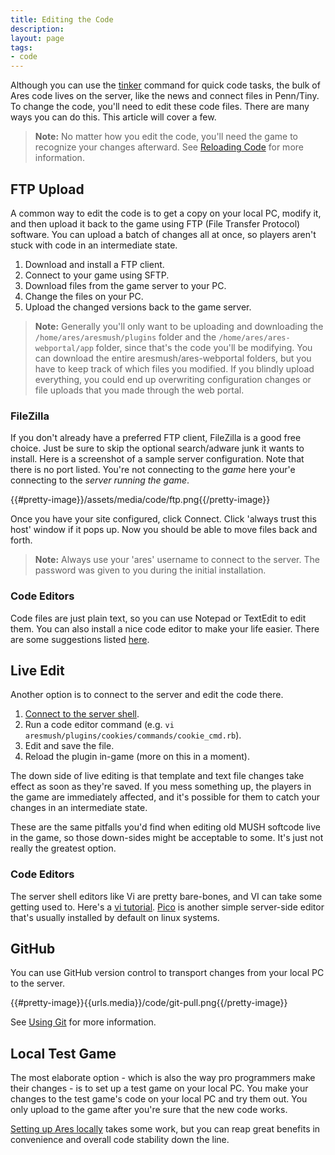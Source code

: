 ```yaml
---
title: Editing the Code
description:
layout: page
tags: 
- code
---
```


Although you can use the [tinker](/tutorials/code/tinker) command for quick code tasks, the bulk of Ares code lives on the server, like the news and connect files in Penn/Tiny.  To change the code, you'll need to edit these code files.  There are many ways you can do this.  This article will cover a few.

> <i class="fa fa-exclamation-triangle"></i> **Note:** No matter how you edit the code, you'll need the game to recognize your changes afterward.  See [Reloading Code](/tutorials/code/reload) for more information.

## FTP Upload

A common way to edit the code is to get a copy on your local PC, modify it, and then upload it back to the game using FTP (File Transfer Protocol) software.  You can upload a batch of changes all at once, so players aren't stuck with code in an intermediate state.  

1. Download and install a FTP client.
2. Connect to your game using SFTP.
3. Download files from the game server to your PC.
4. Change the files on your PC.
5. Upload the changed versions back to the game server.  

> <i class="fa fa-exclamation-triangle"></i> **Note:** Generally you'll only want to be uploading and downloading the `/home/ares/aresmush/plugins` folder and the `/home/ares/ares-webportal/app` folder, since that's the code you'll be modifying.   You can download the entire aresmush/ares-webportal folders, but you have to keep track of which files you modified.  If you blindly upload everything, you could end up overwriting configuration changes or file uploads that you made through the web portal. 

### FileZilla

If you don't already have a preferred FTP client, FileZilla is a good free choice.  Just be sure to skip the optional search/adware junk it wants to install.  Here is a screenshot of a sample server configuration.  Note that there is no port listed.  You're not connecting to the *game* here your'e connecting to the *server running the game*.

{{#pretty-image}}/assets/media/code/ftp.png{{/pretty-image}}

Once you have your site configured, click Connect.  Click 'always trust this host' window if it pops up.  Now you should be able to move files back and forth.

> <i class="fa fa-exclamation-triangle"></i> **Note:** Always use your 'ares' username to connect to the server.  The password was given to you during the initial installation.

### Code Editors

Code files are just plain text, so you can use Notepad or TextEdit to edit them.  You can also install a nice code editor to make your life easier.  There are some suggestions listed [here](/tutorials/code/local-setup#editors).

## Live Edit

Another option is to connect to the server and edit the code there.

1. [Connect to the server shell](/tutorials/install/server-shell/).
2. Run a code editor command (e.g. `vi aresmush/plugins/cookies/commands/cookie_cmd.rb`).
3. Edit and save the file.
4. Reload the plugin in-game (more on this in a moment).

The down side of live editing is that template and text file changes take effect as soon as they're saved. If you mess something up, the players in the game are immediately affected, and it's possible for them to catch your changes in an intermediate state.

These are the same pitfalls you'd find when editing old MUSH softcode live in the game, so those down-sides might be acceptable to some.  It's just not really the greatest option.

### Code Editors

The server shell editors like Vi are pretty bare-bones, and VI can take some getting used to.  Here's a [vi tutorial](https://www.howtogeek.com/102468/a-beginners-guide-to-editing-text-files-with-vi/). [Pico](https://en.wikipedia.org/wiki/Pico_(text_editor)) is another simple server-side editor that's usually installed by default on linux systems.

## GitHub

You can use GitHub version control to transport changes from your local PC to the server.  

{{#pretty-image}}{{urls.media}}/code/git-pull.png{{/pretty-image}}

See [Using Git](https://aresmush.com/tutorials/code/git/) for more information.

## Local Test Game

The most elaborate option - which is also the way pro programmers make their changes - is to set up a test game on your local PC.  You make your changes to the test game's code on your local PC and try them out.  You only upload to the game after you're sure that the new code works.

[Setting up Ares locally](/tutorials/code/local-setup) takes some work, but you can reap great benefits in convenience and overall code stability down the line.